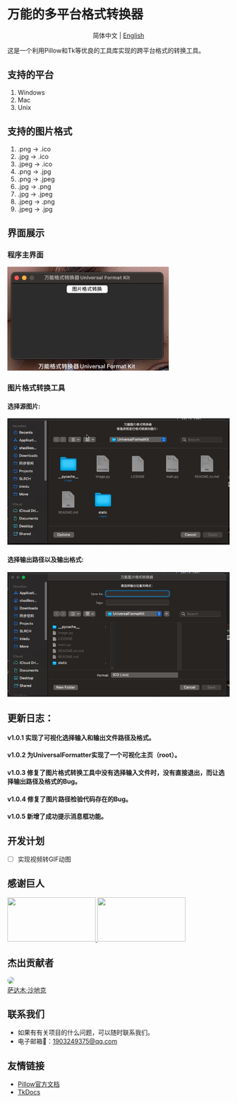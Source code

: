 # 万能的多平台格式转换器
<div align="center">

简体中文 |  [English](./README.md)

</div>

这是一个利用Pillow和Tk等优良的工具库实现的跨平台格式的转换工具。

## 支持的平台

1. Windows
2. Mac
3. Unix

## 支持的图片格式

1. .png -> .ico
2. .jpg -> .ico
3. .jpeg -> .ico
4. .png -> .jpg
5. .png -> .jpeg
6. .jpg -> .png
7. .jpg -> .jpeg
8. .jpeg -> .png
9. .jpeg -> .jpg

## 界面展示
### 程序主界面
![Star](./static/images/GUI.jpg)
### 图片格式转换工具
#### 选择源图片:
![Star](./static/images/ImageFormatTool-selectFile.jpg)
#### 选择输出路径以及输出格式:
![Star](./static/images/ImageFormatTool-selectSaveLocationAndTargetExtenction.jpg)

## 更新日志：
#### v1.0.1 实现了可视化选择输入和输出文件路径及格式。
#### v1.0.2 为UniversalFormatter实现了一个可视化主页（root）。
#### v1.0.3 修复了图片格式转换工具中没有选择输入文件时，没有直接退出，而让选择输出路径及格式的Bug。
#### v1.0.4 修复了图片路径检验代码存在的Bug。
#### v1.0.5 新增了成功提示消息框功能。

## 开发计划
* [ ] 实现视频转GIF动图

## 感谢巨人

<a title="PIL（Pillow）" href="https://github.com/python-pillow/Pillow" target="_blank">
<img width="200" height="100" src="https://pillow.readthedocs.io/en/stable/_static/pillow-logo.png"/>
</a>
<a title="TK" href="https://tkdocs.com/" target="_blank">
<img width="200" height="100" src="https://tkdocs.com/favicon.ico"/>
</a>

## 杰出贡献者

<a href="https://github.com/Haoke98" target="_blank">
<img width="50px" style="border-radius:999px" src="https://portrait.gitee.com/uploads/avatars/user/1882/5648408_sadam98_1580052770.png!avatar200"/>
<br>
萨达木·沙地克
</a>

## 联系我们

- 如果有有关项目的什么问题，可以随时联系我们。
- 电子邮箱📮：1903249375@qq.com


## 友情链接

- [Pillow官方文档](https://pillow.readthedocs.io/en/stable/#)
- [TkDocs](https://tkdocs.com/)